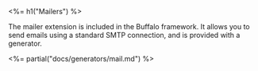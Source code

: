 <%= h1("Mailers") %>

The mailer extension is included in the Buffalo framework. It allows you to send emails using a standard SMTP connection, and is provided with a generator.

<%= partial("docs/generators/mail.md") %>
